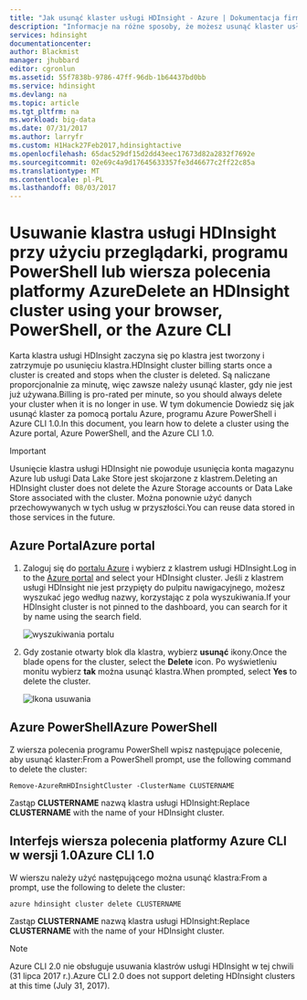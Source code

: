 ```yaml
---
title: "Jak usunąć klaster usługi HDInsight - Azure | Dokumentacja firmy Microsoft"
description: "Informacje na różne sposoby, że możesz usunąć klaster usługi HDInsight."
services: hdinsight
documentationcenter: 
author: Blackmist
manager: jhubbard
editor: cgronlun
ms.assetid: 55f7838b-9786-47ff-96db-1b64437bd0bb
ms.service: hdinsight
ms.devlang: na
ms.topic: article
ms.tgt_pltfrm: na
ms.workload: big-data
ms.date: 07/31/2017
ms.author: larryfr
ms.custom: H1Hack27Feb2017,hdinsightactive
ms.openlocfilehash: 65dac529df15d2dd43eec17673d82a2832f7692e
ms.sourcegitcommit: 02e69c4a9d17645633357fe3d46677c2ff22c85a
ms.translationtype: MT
ms.contentlocale: pl-PL
ms.lasthandoff: 08/03/2017
---
```

# <a name="delete-an-hdinsight-cluster-using-your-browser-powershell-or-the-azure-cli"></a><span data-ttu-id="7919d-103">Usuwanie klastra usługi HDInsight przy użyciu przeglądarki, programu PowerShell lub wiersza polecenia platformy Azure</span><span class="sxs-lookup"><span data-stu-id="7919d-103">Delete an HDInsight cluster using your browser, PowerShell, or the Azure CLI</span></span>

<span data-ttu-id="7919d-104">Karta klastra usługi HDInsight zaczyna się po klastra jest tworzony i zatrzymuje po usunięciu klastra.</span><span class="sxs-lookup"><span data-stu-id="7919d-104">HDInsight cluster billing starts once a cluster is created and stops when the cluster is deleted.</span></span> <span data-ttu-id="7919d-105">Są naliczane proporcjonalnie za minutę, więc zawsze należy usunąć klaster, gdy nie jest już używana.</span><span class="sxs-lookup"><span data-stu-id="7919d-105">Billing is pro-rated per minute, so you should always delete your cluster when it is no longer in use.</span></span> <span data-ttu-id="7919d-106">W tym dokumencie Dowiedz się jak usunąć klaster za pomocą portalu Azure, programu Azure PowerShell i Azure CLI 1.0.</span><span class="sxs-lookup"><span data-stu-id="7919d-106">In this document, you learn how to delete a cluster using the Azure portal, Azure PowerShell, and the Azure CLI 1.0.</span></span>

> [!IMPORTANT]
> <span data-ttu-id="7919d-107">Usunięcie klastra usługi HDInsight nie powoduje usunięcia konta magazynu Azure lub usługi Data Lake Store jest skojarzone z klastrem.</span><span class="sxs-lookup"><span data-stu-id="7919d-107">Deleting an HDInsight cluster does not delete the Azure Storage accounts or Data Lake Store associated with the cluster.</span></span> <span data-ttu-id="7919d-108">Można ponownie użyć danych przechowywanych w tych usług w przyszłości.</span><span class="sxs-lookup"><span data-stu-id="7919d-108">You can reuse data stored in those services in the future.</span></span>

## <a name="azure-portal"></a><span data-ttu-id="7919d-109">Azure Portal</span><span class="sxs-lookup"><span data-stu-id="7919d-109">Azure portal</span></span>

1. <span data-ttu-id="7919d-110">Zaloguj się do [portalu Azure](https://portal.azure.com) i wybierz z klastrem usługi HDInsight.</span><span class="sxs-lookup"><span data-stu-id="7919d-110">Log in to the [Azure portal](https://portal.azure.com) and select your HDInsight cluster.</span></span> <span data-ttu-id="7919d-111">Jeśli z klastrem usługi HDInsight nie jest przypięty do pulpitu nawigacyjnego, możesz wyszukać jego według nazwy, korzystając z pola wyszukiwania.</span><span class="sxs-lookup"><span data-stu-id="7919d-111">If your HDInsight cluster is not pinned to the dashboard, you can search for it by name using the search field.</span></span>
   
    ![wyszukiwania portalu](./media/hdinsight-delete-cluster/navbar.png)

2. <span data-ttu-id="7919d-113">Gdy zostanie otwarty blok dla klastra, wybierz **usunąć** ikony.</span><span class="sxs-lookup"><span data-stu-id="7919d-113">Once the blade opens for the cluster, select the **Delete** icon.</span></span> <span data-ttu-id="7919d-114">Po wyświetleniu monitu wybierz **tak** można usunąć klastra.</span><span class="sxs-lookup"><span data-stu-id="7919d-114">When prompted, select **Yes** to delete the cluster.</span></span>
   
    ![Ikona usuwania](./media/hdinsight-delete-cluster/deletecluster.png)

## <a name="azure-powershell"></a><span data-ttu-id="7919d-116">Azure PowerShell</span><span class="sxs-lookup"><span data-stu-id="7919d-116">Azure PowerShell</span></span>

<span data-ttu-id="7919d-117">Z wiersza polecenia programu PowerShell wpisz następujące polecenie, aby usunąć klaster:</span><span class="sxs-lookup"><span data-stu-id="7919d-117">From a PowerShell prompt, use the following command to delete the cluster:</span></span>

    Remove-AzureRmHDInsightCluster -ClusterName CLUSTERNAME

<span data-ttu-id="7919d-118">Zastąp **CLUSTERNAME** nazwą klastra usługi HDInsight:</span><span class="sxs-lookup"><span data-stu-id="7919d-118">Replace **CLUSTERNAME** with the name of your HDInsight cluster.</span></span>

## <a name="azure-cli-10"></a><span data-ttu-id="7919d-119">Interfejs wiersza polecenia platformy Azure CLI w wersji 1.0</span><span class="sxs-lookup"><span data-stu-id="7919d-119">Azure CLI 1.0</span></span>

<span data-ttu-id="7919d-120">W wierszu należy użyć następującego można usunąć klastra:</span><span class="sxs-lookup"><span data-stu-id="7919d-120">From a prompt, use the following to delete the cluster:</span></span>

    azure hdinsight cluster delete CLUSTERNAME

<span data-ttu-id="7919d-121">Zastąp **CLUSTERNAME** nazwą klastra usługi HDInsight:</span><span class="sxs-lookup"><span data-stu-id="7919d-121">Replace **CLUSTERNAME** with the name of your HDInsight cluster.</span></span>

> [!NOTE]
> <span data-ttu-id="7919d-122">Azure CLI 2.0 nie obsługuje usuwania klastrów usługi HDInsight w tej chwili (31 lipca 2017 r.).</span><span class="sxs-lookup"><span data-stu-id="7919d-122">Azure CLI 2.0 does not support deleting HDInsight clusters at this time (July 31, 2017).</span></span>
